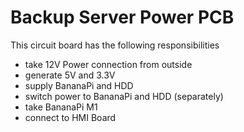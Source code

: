 # Backup Server Power PCB

This circuit board has the following responsibilities

- take 12V Power connection from outside
- generate 5V and 3.3V
- supply BananaPi and HDD
- switch power to BananaPi and HDD (separately)
- take BananaPi M1
- connect to HMI Board
